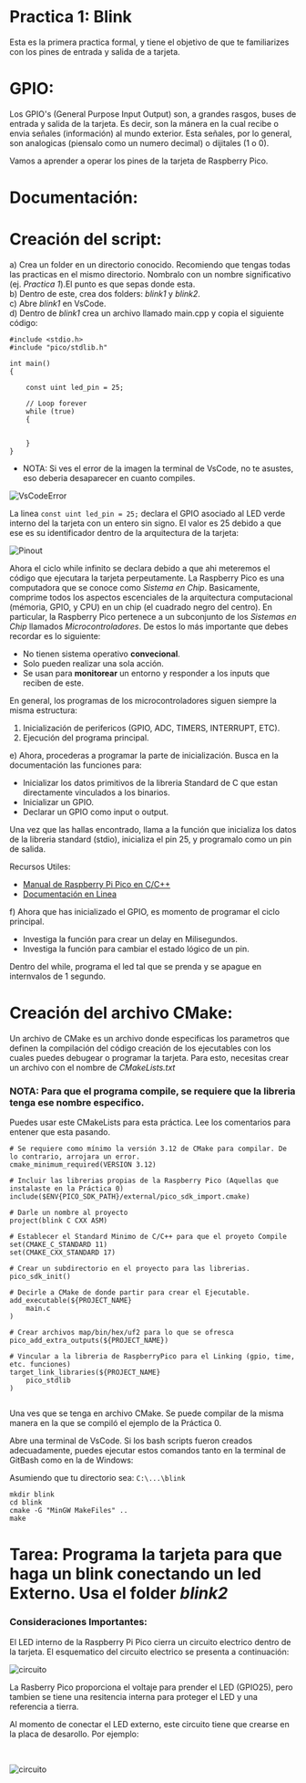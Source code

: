 # Practica 1: Blink

Esta es la primera practica formal, y tiene el objetivo de que te familiarizes con los pines de entrada y salida de a tarjeta. 

# GPIO:

Los GPIO's (General Purpose Input Output) son, a grandes rasgos, buses de entrada y salida de la tarjeta. Es decir, son la mánera en la cual recibe o envia señales (información) al mundo exterior. Esta señales, por lo general, son analogicas (piensalo como un numero decimal) o dijitales (1 o 0).

Vamos a aprender a operar los pines de la tarjeta de Raspberry Pico.

# Documentación:



# Creación del script:

a) Crea un folder en un directorio conocido. Recomiendo que tengas todas las practicas en el mismo directorio. Nombralo con un nombre significativo (ej. *Practica 1*).El punto es que sepas donde esta. <br/>
b) Dentro de este, crea dos folders: *blink1* y *blink2*.<br/>
c) Abre *blink1* en VsCode.<br/>
d) Dentro de *blink1* crea un archivo llamado main.cpp y copia el siguiente código:
```
#include <stdio.h>
#include "pico/stdlib.h"

int main()
{

    const uint led_pin = 25;

    // Loop forever
    while (true)
    {


    }
}
```
- NOTA: Si ves el error de la imagen la terminal de VsCode, no te asustes, eso deberia desaparecer en cuanto compiles.
  
![VsCodeError](../img/p1/VsCodeError.png)

La linea ```const uint led_pin = 25;``` declara el GPIO asociado al LED verde interno del la tarjeta con un entero sin signo. El valor es 25 debido a que ese es su identificador dentro de la arquitectura de la tarjeta:

![Pinout](../img/pinout.jpg)

Ahora el ciclo while infinito se declara debido a que ahi meteremos el código que ejecutara la tarjeta perpeutamente. La Raspberry Pico es una computadora que se conoce como *Sistema en Chip*. Basicamente, comprime todos los aspectos escenciales de la arquitectura computacional (mémoria, GPIO, y CPU) en un chip (el cuadrado negro del centro). 
En particular, la Raspberry Pico pertenece a un subconjunto de los *Sistemas en Chip* llamados *Microcontroladores*. De estos lo más importante que debes recordar es lo siguiente:
- No tienen sistema operativo **convecional**.
- Solo pueden realizar una sola acción. 
- Se usan para **monitorear** un entorno y responder a los inputs que reciben de este.

En general, los programas de los microcontroladores siguen siempre la misma estructura:

1) Inicialización de perifericos (GPIO, ADC, TIMERS, INTERRUPT, ETC).
2) Ejecución del programa principal.

e) Ahora, procederas a programar la parte de inicialización. Busca en la documentación las funciones para: <br/>
- Inicializar los datos primitivos de la libreria Standard de C que estan directamente vinculados a los binarios.
- Inicializar un GPIO.
- Declarar un GPIO como input o output.

Una vez que las hallas encontrado, llama a la función que inicializa los datos de la libreria standard (stdio), inicializa el pin 25, y programalo como un pin de salida.

Recursos Utiles:

- [Manual de Raspberry Pi Pico en C/C++](https://datasheets.raspberrypi.com/pico/getting-started-with-pico.pdf) 
- [Documentación en Linea](https://raspberrypi.github.io/pico-sdk-doxygen/) <br/>
  
f) Ahora que has inicializado el GPIO, es momento de programar el ciclo principal. <br/>
- Investiga la función para crear un delay en Milisegundos.
- Investiga la función para cambiar el estado lógico de un pin.

Dentro del while, programa el led tal que se prenda y se apague en internvalos de 1 segundo.

# Creación del archivo CMake:

Un archivo de CMake es un archivo donde especificas los parametros que definen la compilación del código creación de los ejecutables con los cuales puedes debugear o programar la tarjeta.  Para esto, necesitas crear un archivo con el nombre de *CMakeLists.txt*



### NOTA: Para que el programa compile, se requiere que la libreria tenga ese nombre especifico.

Puedes usar este CMakeLists para esta práctica. Lee los comentarios para entener que esta pasando.

``` 
# Se requiere como mínimo la versión 3.12 de CMake para compilar. De lo contrario, arrojara un error. 
cmake_minimum_required(VERSION 3.12)

# Incluir las librerias propias de la Raspberry Pico (Aquellas que instalaste en la Práctica 0)
include($ENV{PICO_SDK_PATH}/external/pico_sdk_import.cmake)

# Darle un nombre al proyecto
project(blink C CXX ASM)

# Establecer el Standard Minimo de C/C++ para que el proyeto Compile
set(CMAKE_C_STANDARD 11)
set(CMAKE_CXX_STANDARD 17)

# Crear un subdirectorio en el proyecto para las librerias.
pico_sdk_init()

# Decirle a CMake de donde partir para crear el Ejecutable.
add_executable(${PROJECT_NAME} 
    main.c
)

# Crear archivos map/bin/hex/uf2 para lo que se ofresca
pico_add_extra_outputs(${PROJECT_NAME})

# Vincular a la libreria de RaspberryPico para el Linking (gpio, time, etc. funciones)
target_link_libraries(${PROJECT_NAME} 
    pico_stdlib
)


```


Una ves que se tenga en archivo CMake. Se puede compilar de la misma manera en la que se compiló el ejemplo de la Práctica 0.

Abre una terminal de VsCode. Si los bash scripts fueron creados adecuadamente, puedes ejecutar estos comandos tanto en la terminal de GitBash como en la de Windows:

Asumiendo que tu directorio sea: ```C:\...\blink```

```
mkdir blink
cd blink
cmake -G "MinGW MakeFiles" ..
make 
```




# Tarea: Programa la tarjeta para que haga un blink conectando un led Externo. Usa el folder *blink2*

### Consideraciones Importantes:

El LED interno de la Raspberry Pi Pico cierra un circuito electrico dentro de la tarjeta. El esquematico del circuito electrico se presenta a continuación:

![circuito](../img/p1/CIRCUITO.png)

La Rasberry Pico proporciona el voltaje para prender el LED (GPIO25), pero tambien se tiene una resitencia interna para proteger el LED y una referencia a tierra.

Al momento de conectar el LED externo, este circuito tiene que crearse en la placa de desarollo. Por ejemplo:
<br/>

<br/>

![circuito](../img/p1/CricuitoSketch%202_bb.png)




